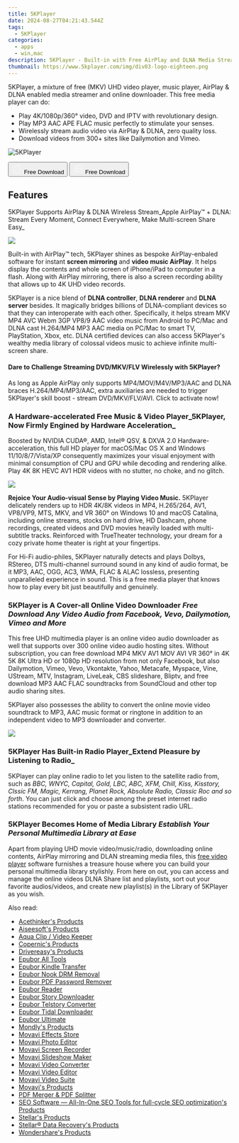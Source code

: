 ```yaml
---
title: 5KPlayer
date: 2024-08-27T04:21:43.544Z
tags: 
  - 5KPlayer
categories: 
  - apps
  - win,mac
description: 5KPlayer - Built-in with Free AirPlay and DLNA Media Streamer and Online Video Downloader, Best Free 4K 5K Music Video Player Software for Mac OS and Windows
thumbnail: https://www.5kplayer.com/img/div03-logo-eighteen.png
---
```


5KPlayer, a mixture of free (MKV) UHD video player, music player, AirPlay & DLNA enabled media streamer and online downloader. This free media player can do:

- Play 4K/1080p/360° video, DVD and IPTV with revolutionary design.
- Play MP3 AAC APE FLAC music perfectly to stimulate your senses.
- Wirelessly stream audio video via AirPlay & DLNA, zero quality loss.
- Download videos from 300+ sites like Dailymotion and Vimeo.

![5KPlayer](https://www.5kplayer.com/img/div03-logo-eighteen.png)

<div class="mx-auto flex items-center justify-center space-x-4">
  <button 
  onclick="javascript:window.open('https://www.5kplayer.com/download/5kplayer-setup.dmg', '_blank');void(0);"
  class="flex flex-row font-bold rounded-lg text-lg w-48 h-16 bg-[#FF8014] text-[#ffffff] items-center justify-center p-2">
    <svg width="24px" height="24px" viewBox="0 0 24 24" xmlns="http://www.w3.org/2000/svg" color="#ffffff" fill="none" stroke="currentColor" stroke-width="3" stroke-linecap="round" stroke-linejoin="round"><path d="M16 2C16.3632 4.17921 14.0879 5.83084 12.8158 6.57142C12.4406 6.78988 12.0172 6.5117 12.0819 6.08234C12.2993 4.63878 13.0941 2.00008 16 2Z" stroke="#f8f7f7" stroke-width="1.5"></path><path d="M9 6.5C9.89676 6.5 10.6905 6.69941 11.2945 6.92013C12.0563 7.19855 12.9437 7.19854 13.7055 6.92012C14.3094 6.6994 15.1032 6.5 15.9999 6.5C17.0852 6.5 18.4649 7.08889 19.4999 8.26666C16 11 17 15.5 20.269 16.6916C19.2253 19.5592 17.2413 21.5 15.4999 21.5C13.9999 21.5 14 20.8 12.5 20.8C11 20.8 11 21.5 9.5 21.5C7 21.5 4 17.5 4 12.5C4 8.5 7 6.5 9 6.5Z" stroke="#f8f7f7" stroke-width="1.5"></path></svg>    
    <span class="font-medium mx-auto">Free Download</span>  
  </button>
  <button 
  onclick="javascript:window.open('https://www.5kplayer.com/download/5kplayer-setup.exe', '_blank');void(0);"
  class="flex flex-row font-bold rounded-lg text-lg w-48 h-16 bg-[#FF8014] text-[#ffffff] items-center justify-center p-2">
    <svg width="24px" height="24px" viewBox="0 0 24 24" xmlns="http://www.w3.org/2000/svg" color="#ffffff" fill="none" stroke="currentColor" stroke-width="3" stroke-linecap="round" stroke-linejoin="round"><path d="M4 16.9865V7.01353C4 6.71792 4.21531 6.46636 4.50737 6.42072L19.3074 4.10822C19.6713 4.05137 20 4.33273 20 4.70103V19.299C20 19.6673 19.6713 19.9486 19.3074 19.8918L4.50737 17.5793C4.21531 17.5336 4 17.2821 4 16.9865Z" stroke="#f8f7f7" stroke-width="1.5"></path><path d="M4 12H20" stroke="#f8f7f7" stroke-width="1.5"></path><path d="M10.5 5.5V18.5" stroke="#f8f7f7" stroke-width="1.5"></path></svg>
    <span class="font-medium mx-auto">Free Download</span>  
  </button>
</div>



## Features

5KPlayer Supports AirPlay & DLNA Wireless Stream_Apple AirPlay™ + DLNA: Stream Every Moment, Connect Everywhere, Make Multi-screen Share Easy_

![](https://www.5kplayer.com/img/divlast06-face-eighteen.png)

Built-in with AirPlay™ tech, 5KPlayer shines as bespoke AirPlay-enbaled software for instant **screen mirroring** and **video music AirPlay**. It helps display the contents and whole screen of iPhone/iPad to computer in a flash. Along with AirPlay mirroring, there is also a screen recording ability that allows up to 4K UHD video records.

5KPlayer is a nice blend of **DLNA controller**, **DLNA renderer** and **DLNA server** besides. It magically bridges billions of DLNA-compliant devices so that they can interoperate with each other. Specifically, it helps stream MKV MP4 AVC Webm 3GP VP8/9 AAC video music from Android to PC/Mac and DLNA cast H.264/MP4 MP3 AAC media on PC/Mac to smart TV, PlayStation, Xbox, etc. DLNA certified devices can also access 5KPlayer's wealthy media library of colossal videos music to achieve infinite multi-screen share.

#### Dare to Challenge Streaming DVD/MKV/FLV Wirelessly with 5KPlayer?

As long as Apple AirPlay only supports MP4/MOV/M4V/MP3/AAC and DLNA braces H.264/MP4/MP3/AAC, extra auxiliaries are needed to trigger 5KPlayer's skill boost - stream DVD/MKV/FLV/AVI. Click to activate now!

### A Hardware-accelerated Free Music & Video Player_5KPlayer, Now Firmly Engined by Hardware Acceleration_

Boosted by NVIDIA CUDA®, AMD, Intel® QSV, & DXVA 2.0 Hardware-acceleration, this full HD player for macOS/Mac OS X and Windows 11/10/8/7/Vista/XP consequently maximizes your visual enjoyment with minimal consumption of CPU and GPU while decoding and rendering alike. Play 4K 8K HEVC AV1 HDR videos with no stutter, no choke, and no glitch.

![](https://www.5kplayer.com/img/divlast05-face-eighteen.png)

**Rejoice Your Audio-visual Sense by Playing Video Music.** 5KPlayer delicately renders up to HDR 4K/8K videos in MP4, H.265/264, AV1, VP8/VP9, MTS, MKV, and VR 360° on Windows 10 and macOS Catalina, including online streams, stocks on hard drive, HD Dashcam, phone recordings, created videos and DVD movies heavily loaded with multi-subtitle tracks. Reinforced with TrueTheater technology, your dream for a cozy private home theater is right at your fingertips.

For Hi-Fi audio-philes, 5KPlayer naturally detects and plays Dolbys, RStereo, DTS multi-channel surround sound in any kind of audio format, be it MP3, AAC, OGG, AC3, WMA, FLAC & ALAC lossless, presenting unparalleled experience in sound. This is a free media player that knows how to play every bit just beautifully and genuinely.

### 5KPlayer is A Cover-all Online Video Downloader _Free Download Any Video Audio from Facebook, Vevo, Dailymotion, Vimeo and More_

This free UHD multimedia player is an online video audio downloader as well that supports over 300 online video audio hosting sites. Without subscription, you can free download MP4 MKV AV1 MOV AVI VR 360° in 4K 5K 8K Ultra HD or 1080p HD resolution from not only Facebook, but also Dailymotion, Vimeo, Vevo, Vkontakte, Yahoo, Metacafe, Myspace, Vine, UStream, MTV, Instagram, LiveLeak, CBS slideshare, Bliptv, and free download MP3 AAC FLAC soundtracks from SoundCloud and other top audio sharing sites.

5KPlayer also possesses the ability to convert the online movie video soundtrack to MP3, AAC music format or ringtone in addition to an independent video to MP3 downloader and converter.

![](https://www.5kplayer.com/img/divlast-rigface-eighteen.png)

### 5KPlayer Has Built-in Radio Player_Extend Pleasure by Listening to Radio_

5KPlayer can play online radio to let you listen to the satellite radio from, such as _BBC, WNYC, Capital, Gold, LBC, ABC, XFM, Chill, Kiss, Kisstory, Clssic FM, Magic, Kerrang, Planet Rock, Absolute Radio, Classic Roc and so forth_. You can just click and choose among the preset internet radio stations recommended for you or paste a subsistent radio URL.


### 5KPlayer Becomes Home of Media Library _Establish Your Personal Multimedia Library at Ease_

Apart from playing UHD movie video/music/radio, downloading online contents, AirPlay mirroring and DLAN streaming media files, this [free video player](https://www.5kplayer.com/video-music-player/) software furnishes a treasure house where you can build your personal multimedia library stylishly. From here on out, you can access and manage the online videos DLNA Share list and playlists, sort out your favorite audios/videos, and create new playlist(s) in the Library of 5KPlayer as you wish.

<span class="atpl-alsoreadstyle">Also read:</span>
<div><ul>
<li><a href="https://tools.techidaily.com/acethinker/products/"><u>Acethinker's Products</u></a></li>
<li><a href="https://tools.techidaily.com/aiseesoft/products/"><u>Aiseesoft's Products</u></a></li>
<li><a href="https://tools.techidaily.com/acethinker/aquaclip-downloader/"><u>Aqua Clip / Video Keeper</u></a></li>
<li><a href="https://tools.techidaily.com/copernic/products/"><u>Copernic's Products</u></a></li>
<li><a href="https://tools.techidaily.com/drivereasy/products/"><u>Drivereasy's Products</u></a></li>
<li><a href="https://tools.techidaily.com/epubor/products/"><u>Epubor All Tools</u></a></li>
<li><a href="https://tools.techidaily.com/epubor/transfer/"><u>Epubor Kindle Transfer</u></a></li>
<li><a href="https://tools.techidaily.com/epubor/nook-drm-removal/"><u>Epubor Nook DRM Removal</u></a></li>
<li><a href="https://tools.techidaily.com/epubor/pdf-password-remover/"><u>Epubor PDF Password Remover</u></a></li>
<li><a href="https://tools.techidaily.com/epubor/reader/"><u>Epubor Reader</u></a></li>
<li><a href="https://tools.techidaily.com/epubor/story-downloader/"><u>Epubor Story Downloader</u></a></li>
<li><a href="https://tools.techidaily.com/epubor/telstory-converter/"><u>Epubor Telstory Converter</u></a></li>
<li><a href="https://tools.techidaily.com/epubor/tidal-downloader/"><u>Epubor Tidal Downloader</u></a></li>
<li><a href="https://tools.techidaily.com/epubor/ultimate/"><u>Epubor Ultimate</u></a></li>
<li><a href="https://tools.techidaily.com/mondly/products/"><u>Mondly's Products</u></a></li>
<li><a href="https://tools.techidaily.com/movavi/effects-store/"><u>Movavi Effects Store</u></a></li>
<li><a href="https://tools.techidaily.com/movavi/photo-editor/"><u>Movavi Photo Editor</u></a></li>
<li><a href="https://tools.techidaily.com/movavi/screen-recorder/"><u>Movavi Screen Recorder</u></a></li>
<li><a href="https://tools.techidaily.com/movavi/slideshow-maker/"><u>Movavi Slideshow Maker</u></a></li>
<li><a href="https://tools.techidaily.com/movavi/video-converter/"><u>Movavi Video Converter</u></a></li>
<li><a href="https://tools.techidaily.com/movavi/video-editor/"><u>Movavi Video Editor</u></a></li>
<li><a href="https://tools.techidaily.com/movavi/video-suite/"><u>Movavi Video Suite</u></a></li>
<li><a href="https://tools.techidaily.com/movavi/products/"><u>Movavi's Products</u></a></li>
<li><a href="https://tools.techidaily.com/epubor/pdf-splitter-merger/"><u>PDF Merger & PDF Splitter</u></a></li>
<li><a href="https://tools.techidaily.com/link-assistant/products/"><u>SEO Software — All-In-One SEO Tools for full-cycle SEO optimization's Products</u></a></li>
<li><a href="https://tools.techidaily.com/stellarinfo/products/"><u>Stellar's Products</u></a></li>
<li><a href="https://tools.techidaily.com/stellardata-recovery/products/"><u>Stellar® Data Recovery's Products</u></a></li>
<li><a href="https://tools.techidaily.com/wondershare/products/"><u>Wondershare's Products</u></a></li>
</ul></div>

<ins class="adsbygoogle"
      style="display:block"
      data-ad-client="ca-pub-7571918770474297"
      data-ad-slot="8358498916"
      data-ad-format="auto"
      data-full-width-responsive="true"></ins>